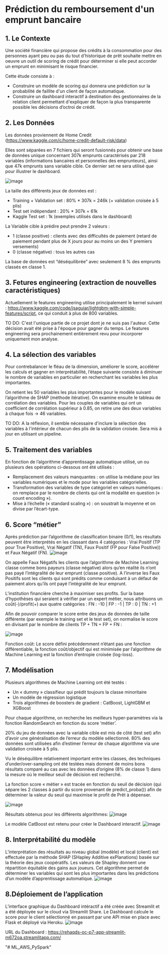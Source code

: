 # Prédiction du remboursement d'un emprunt bancaire


## 1. Le Contexte

Une société financière qui propose des crédits à la consommation pour des personnes ayant peu ou pas du tout d'historique de prêt souhaite mettre en oeuvre un outil de scoring de crédit pour déterminer si elle peut accorder un emprunt en minimisant le risque financier.

Cette étude consiste à :
- Construire un modèle de scoring qui donnera une prédiction sur la probabilité de faillite d'un client de façon
automatique.
- Construire un dashboard interactif à destination des gestionnaires de la relation client permettant
d'expliquer de façon la plus transparente possible les décisions d’octroi de crédit.


## 2. Les Données

Les données proviennent de Home Credit (https://www.kaggle.com/c/home-credit-default-risk/data)

Elles sont séparées en 7 fichiers qui seront fusionnés pour obtenir une base de données unique concernant 307k
emprunts caractérisés par 218 variables (informations bancaires et personnelles des emprunteurs), ainsi que 47k
emprunts sans variable cible. Ce dernier set ne sera utilisé que pour illustrer le dashboard.

![image](https://user-images.githubusercontent.com/108366684/195057349-fc71a3c6-3411-424a-b81b-3de807940ce3.png)

La taille des différents jeux de données est :
- Training + Validation set : 80% * 307k = 246k (+ validation croisée à 5 plis)
- Test set indépendant : 20% * 307k = 61k
- Kaggle Test set : 1k (exemples utilisés dans le dashboard)

La Variable cible à prédire peut prendre 2 valeurs :
- 1 (classe positive) : clients avec des difficultés de paiement (retard de paiement pendant plus de X jours
pour au moins un des Y premiers versements)
- 0 (classe négative) : tous les autres cas

La base de données est “déséquilibrée” avec seulement 8 % des emprunts classés en classe 1.


## 3. Fetures engineering (extraction de nouvelles caractéristiques)

Actuellement le features engineering utilise principalement le kernel suivant :
https://www.kaggle.com/code/jsaguiar/lightgbm-with-simple-features/script, ce qui conduit à plus de 800
variables.

TO DO: C'est l'unique partie de ce projet dont je ne suis pas l'auteur. Cette décision avait été prise à l'époque pour gagner du temps. 
Le features engineering sera prochainement entièrement revu pour incorporer uniquement mon analyse.


## 4. La sélection des variables

Pour contrebalancer le fléau de la dimension, améliorer le score, accélérer les calculs et gagner en
interprétabilité, l’étape suivante consiste à diminuer le nombre de variables en particulier en recherchant les
variables les plus importantes.

On retient les 50 variables les plus importantes pour le modèle suivant l’algorithme de SHAP (méthode itérative). 
On examine ensuite le tableau de corrélation des variables. Pour les couples de variables qui ont un coefficient de corrélation supérieur
à 0.85, on retire une des deux variables à chaque fois → 46 variables.

TO DO: A la réflexion, il semble nécessaire d'inclure la sélection des variables à l'intérieur de chacun des plis de la validation croisée. Sera mis à jour en utilisant un pipeline.


## 5. Traitement des variables

En fonction de l’algorithme d’apprentissage automatique utilisé, un ou plusieurs des opérations ci-dessous ont été utilisés :
- Remplacement des valeurs manquantes :
on utilise la médiane pour les variables numériques et le mode pour les variables catégorielles.
- Transformation des variables de type catégoriel en valeurs numériques :
on remplace par le nombre de clients qui ont la modalité en question (« count encoding »).
- Mise à l’échelle (« standard scaling ») :
on soustrait la moyenne et on divise par l’écart-type.


## 6. Score “métier”

Après prédiction par l’algorithme de classification binaire (0/1), les résultats peuvent être interprétés en les classant dans 4 catégories
: Vrai Positif (TP pour True Positive), Vrai Négatif (TN), Faux Positif (FP pour False Positive)) et Faux Négatif (FN).
![image](https://user-images.githubusercontent.com/108366684/195102441-b16212eb-d092-4ac0-adfa-69ad1eaefbc2.png)

On appelle Faux Négatifs les clients que l’algorithme de Machine Learning classe comme bons payeurs (classe négative) alors qu’en
réalité ils n’ont pas payé l’intégralité de leur emprunt (classe positive). A l’inverse les Faux Positifs sont les clients qui sont prédits
comme conduisant à un défaut de paiement alors qu’ils ont payé l’intégralité de leur emprunt.

L’institution financière cherche à maximiser ses profits. Sur la base d’hypothèses qui seraient à vérifier par un expert métier, nous
attribuons un coût(-)/profit(+) aux quatre catégories :
FN : -10 | FP : -1 | TP : 0 | TN : +1

Afin de pouvoir comparer le score entre des jeux de données de taille différente (par exemple le training set et le test set), on normalise le score en divisant
par le nombre de clients TP + TN + FP + FN :

![image](https://user-images.githubusercontent.com/108366684/195102899-099fa3ec-aad0-4928-9b1b-9ed5372026c2.png)

Fonction coût:
Le score défini précédemment n’étant pas une fonction différentiable, la fonction coût/objectif qui est minimisée par l’algorithme de Machine Learning est la fonction d’entropie croisée (log-loss).


## 7. Modélisation

Plusieurs algorithmes de Machine Learning ont été testés :
- Un « dummy » classifieur qui prédit toujours la classe minoritaire
- Un modèle de régression logistique
- Trois algorithmes de boosters de gradient : CatBoost, LightGBM et XGBoost

Pour chaque algorithme, on recherche les meilleurs hyper-paramètres via la fonction
RandomSearch en fonction du score ‘métier’.

20% du jeu de données avec la variable cible est mis de côté (test set) afin d’avoir une
généralisation de l’erreur du modèle sélectionné. 80% des données sont utilisées afin
d’estimer l’erreur de chaque algorithme via une validation croisée à 5 plis.

Vu le déséquilibre relativement important entre les classes, des techniques
d’under/over-sampling ont été testées mais donnent de moins bons résultats comparé au
cas avec les données d’origine (8% de classe 1) dans la mesure où le meilleur seuil de
décision est recherché.

La fonction score « métier » est tracée en fonction du seuil de décision (qui sépare les 2 classes à partir du score provenant de predict_proba()) afin de déterminer la valeur du seuil qui maximise le profit de Prêt à dépenser.

![image](https://user-images.githubusercontent.com/108366684/195104002-4a0b18fa-c9fb-4283-ba98-84a400789f1e.png)


Résultats obtenus pour les différents algorithmes:
![image](https://user-images.githubusercontent.com/108366684/195104423-1eccaec0-e36c-4010-9a15-fc1727f3b1b3.png)

Le modèle CatBoost est retenu pour créer le Dashboard interactif.
![image](https://user-images.githubusercontent.com/108366684/195104685-c520cde0-e43b-4a4d-aeb7-28e81738c992.png)


## 8. Interprétabilité du modèle

L’interprétation des résultats au niveau global (modèle) et local (client) est effectuée par la méthode SHAP
(SHapley Additive exPlanations) basée sur la théorie des jeux coopératifs. Les valeurs de Shapley donnent une
répartition équitable des gains aux joueurs. Cet algorithme permet de déterminer les variables qui sont les plus
importantes dans les prédictions d’un modèle d’apprentissage automatique.
![image](https://user-images.githubusercontent.com/108366684/195105640-26cb968a-9b9a-4abb-ab90-02a354ab4662.png)


## 8.Déploiement de l’application

L’interface graphique du Dashboard intéractif a été créée avec Streamlit et a été déployée sur le cloud via
Streamlit Share. Le Dashboard calcule le score pour le client sélectionné en passant par une API mise en place
avec Flask et déployé via Heroku.
![image](https://user-images.githubusercontent.com/108366684/195106209-1088d739-4098-4550-b7ed-edffdafc08aa.png)

URL du Dashboard : https://rehaqds-oc-p7-app-streamlit-m672oa.streamlitapp.com/

"# ML_AWS_PySpark" 

